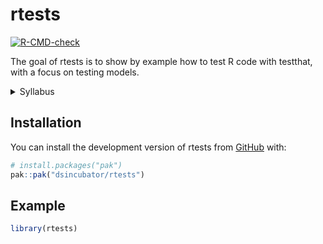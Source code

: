 
<!-- README.md is generated from README.Rmd. Please edit that file -->

# rtests

<!-- badges: start -->

[![R-CMD-check](https://github.com/dsincubator/rtests/actions/workflows/R-CMD-check.yaml/badge.svg)](https://github.com/dsincubator/rtests/actions/workflows/R-CMD-check.yaml)
<!-- badges: end -->

The goal of rtests is to show by example how to test R code with
testthat, with a focus on testing models.

<details>
<summary>
Syllabus
</summary>

# Series Title

The goal of this series is …

At the end of this series, you will know how to do things like:

- …
- …

## Who is the audience?

…

## Why is it important?

…

## Program (tentative)

### Meeting 1: Introduction

This meeting will help you understand the most important aspects of this
topic, and you can decide whether to attend the following meetings to
dive deeper into the subject.

Objectives:

- …
- …

### Meeting 2: …

This meeting will help you …

Objectives:

- …
- …

## Resources

- [About the ixpanteria project](https://github.com/ixpanteria).
- [YouTube playlist with videos in the entire project](FIXME).
- [YouTube playlist with videos in this specific series](FIXME).
- [Main resource used to develop this series](FIXME).
- …

------------------------------------------------------------------------

</details>

## Installation

You can install the development version of rtests from
[GitHub](https://github.com/) with:

``` r
# install.packages("pak")
pak::pak("dsincubator/rtests")
```

## Example

``` r
library(rtests)
```

